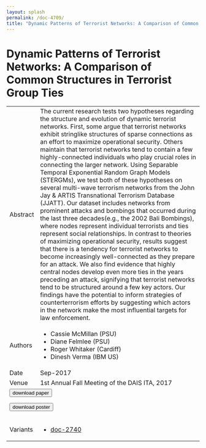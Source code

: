 ```yaml
---
layout: splash
permalink: /doc-4709/
title: "Dynamic Patterns of Terrorist Networks: A Comparison of Common Structures in Terrorist Group Ties"
---
```


# Dynamic Patterns of Terrorist Networks: A Comparison of Common Structures in Terrorist Group Ties

<table>
    <tbody>
    <tr>
        <td>Abstract</td>
        <td>The current research tests two hypotheses regarding the structure and evolution of dynamic terrorist networks. First, some argue that terrorist networks exhibit stringlike structures of sparse connections as an effort to maximize operational security. Others maintain that terrorist networks tend to contain a few highly-connected individuals who play crucial roles in connecting the larger network. Using Separable Temporal Exponential Random Graph Models (STERGMs), we test both of these hypotheses on several multi-wave terrorism networks from the John Jay & ARTIS Transnational Terrorism Database (JJATT). Our dataset includes networks from prominent attacks and bombings that occurred during the last three decades(e.g., the 2002 Bali Bombings), where nodes represent individual terrorists and ties represent social relationships. In contrast to theories of maximizing operational security, results suggest that there is a tendency for terrorist networks to become increasingly well-connected as they prepare for an attack. We also find evidence that highly central nodes develop even more ties in the years preceding an attack, signifying that terrorist networks tend to be structured around a few key actors. Our findings have the potential to inform strategies of counterterrorism efforts by suggesting which actors in the network make the most influential targets for law enforcement.</td>
    </tr>
    <tr>
        <td>Authors</td>
        <td>
            <ul>
                <li>Cassie McMillan (PSU)</li>
                <li>Diane Felmlee (PSU)</li>
                <li>Roger Whitaker (Cardiff)</li>
                <li>Dinesh Verma (IBM US)</li>
            </ul>
        </td>
    </tr>
    <tr>
        <td>Date</td>
        <td>Sep-2017</td>
    </tr>
    <tr>
        <td>Venue</td>
        <td>1st Annual Fall Meeting of the DAIS ITA, 2017</td>
    </tr>
        <tr>
            <td colspan="2">
                <form method="get" action="https://dais-ita.org/sites/default/files/1501.pdf">
                    <button type="submit">download paper</button>
                </form>
                <form method="get" action="https://dais-ita.org/sites/default/files/1501_poster.pdf">
                    <button type="submit">download poster</button>
                </form>
            </td>
        </tr>
        <tr>
            <td>Variants</td>
            <td>
                <ul>
                    <li><a href="\doc-2740\">doc-2740</a></li>
                </ul>
            </td>
        </tr>
    </tbody>
</table>
